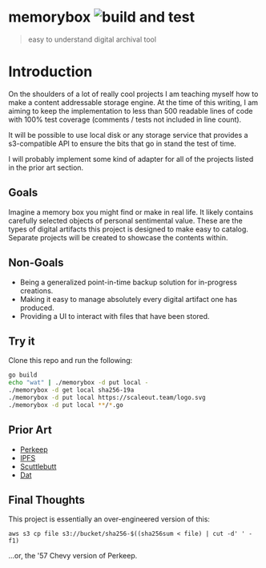 # memorybox ![build and test](https://github.com/tkellen/memorybox/workflows/build%20and%20test/badge.svg?branch=master)
> easy to understand digital archival tool

# Introduction
On the shoulders of a lot of really cool projects I am teaching myself how to
make a content addressable storage engine. At the time of this writing, I am
aiming to keep the implementation to less than 500 readable lines of code with
100% test coverage (comments / tests not included in line count).

It will be possible to use local disk or any storage service that provides a
s3-compatible API to ensure the bits that go in stand the test of time.

I will probably implement some kind of adapter for all of the projects listed
in the prior art section.

## Goals
Imagine a memory box you might find or make in real life. It likely contains
carefully selected objects of personal sentimental value. These are the types of
digital artifacts this project is designed to make easy to catalog. Separate
projects will be created to showcase the contents within.
 
## Non-Goals
* Being a generalized point-in-time backup solution for in-progress creations.
* Making it easy to manage absolutely every digital artifact one has produced.
* Providing a UI to interact with files that have been stored.
 
## Try it
Clone this repo and run the following:
```sh
go build
echo "wat" | ./memorybox -d put local -
./memorybox -d get local sha256-19a
./memorybox -d put local https://scaleout.team/logo.svg
./memorybox -d put local **/*.go
```

## Prior Art
* [Perkeep](https://perkeep.org/)
* [IPFS](https://ipfs.io/)
* [Scuttlebutt](https://scuttlebutt.nz/)
* [Dat](https://dat.foundation/)

## Final Thoughts
This project is essentially an over-engineered version of this:
```
aws s3 cp file s3://bucket/sha256-$((sha256sum < file) | cut -d' ' -f1)
```
...or, the '57 Chevy version of Perkeep.